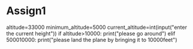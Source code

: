# Assign1
altitude=33000
minimum_altitude=5000
current_altitude=int(input("enter the current height"))
if altitude>10000:
    print("please go around")
elif 5000<altitude>10000:
    print("please land the plane by bringing it to 10000feet")
